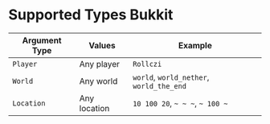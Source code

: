 # Supported Types Bukkit

| Argument Type | Values                                         | Example                                  |
|---------------|------------------------------------------------|------------------------------------------|
| `Player`      | Any player                                     | `Rollczi`                                |
| `World`       | Any world                                      | `world`, `world_nether`, `world_the_end` |
| `Location`    | Any location                                   | `10 100 20`, `~ ~ ~`, `~ 100 ~`          |